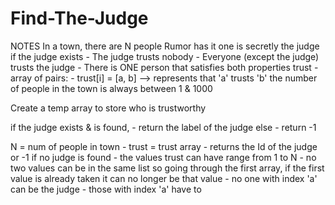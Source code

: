 # Find-The-Judge

NOTES
    In a town, there are N people
    Rumor has it one is secretly the judge
    if the judge exists
        - The judge trusts nobody
        - Everyone (except the judge) trusts the judge
        - There is ONE person that satisfies both properties
        trust - array of pairs:
            - trust[i] = [a, b] --> represents that 'a' trusts 'b'
        the number of people in the town is always between 1 & 1000

Create a temp array to store who is trustworthy

if the judge exists & is found,
    - return the label of the judge
else
    - return -1

N = num of people in town
    - trust = trust array
    - returns the Id of the judge or -1 if no judge is found
    - the values trust can have range from 1 to N
    - no two values can be in the same list
         so going through the first array,
             if the first value is already taken
             it can no longer be that value
         - no one with index 'a' can be the judge
         - those with index 'a' have to
